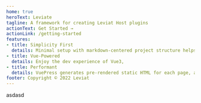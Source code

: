 ```yaml
---
home: true
heroText: Leviate
tagline: A framework for creating Leviat Host plugins
actionText: Get Started →
actionLink: /getting-started
features:
- title: Simplicity First
  details: Minimal setup with markdown-centered project structure helps you focus on writing.
- title: Vue-Powered
  details: Enjoy the dev experience of Vue3, 
- title: Performant
  details: VuePress generates pre-rendered static HTML for each page, and runs as an SPA once a page is loaded.
footer: Copyright © 2022 Leviat
---
```

asdasd